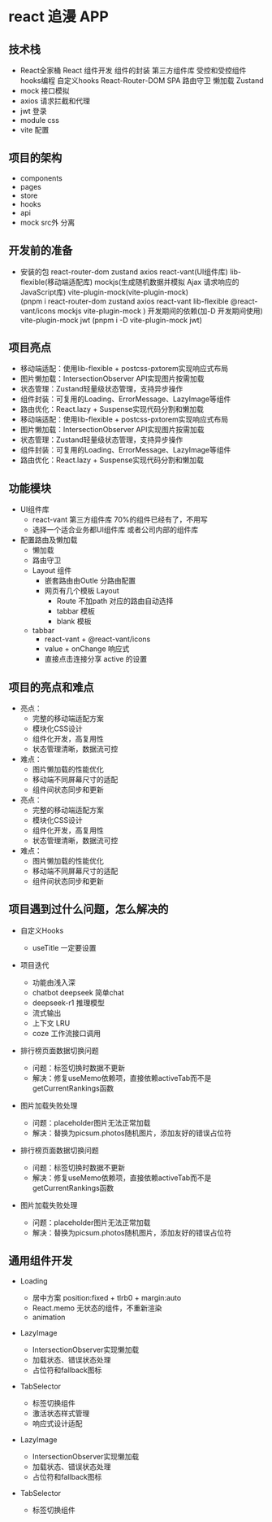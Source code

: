 # react  追漫 APP

## 技术栈
- React全家桶
   React 组件开发
   组件的封装
   第三方组件库
   受控和受控组件
   hooks编程  自定义hooks 
   React-Router-DOM
        SPA
        路由守卫
        懒加载
   Zustand
- mock 接口模拟
- axios 请求拦截和代理
- jwt 登录 
- module css
- vite 配置

## 项目的架构
- components
- pages
- store
- hooks
- api
- mock src外 分离

## 开发前的准备
- 安装的包
    react-router-dom  zustand axios
    react-vant(UI组件库) lib-flexible(移动端适配库)  mockjs(生成随机数据并模拟 Ajax 请求响应的JavaScript库)  vite-plugin-mock(vite-plugin-mock)      
    (pnpm i react-router-dom zustand axios react-vant lib-flexible @react-vant/icons mockjs vite-plugin-mock )
    开发期间的依赖(加-D 开发期间使用)
    vite-plugin-mock  jwt 
    (pnpm i -D vite-plugin-mock jwt)

## 项目亮点
- 移动端适配：使用lib-flexible + postcss-pxtorem实现响应式布局
- 图片懒加载：IntersectionObserver API实现图片按需加载
- 状态管理：Zustand轻量级状态管理，支持异步操作
- 组件封装：可复用的Loading、ErrorMessage、LazyImage等组件
- 路由优化：React.lazy + Suspense实现代码分割和懒加载
- 移动端适配：使用lib-flexible + postcss-pxtorem实现响应式布局
- 图片懒加载：IntersectionObserver API实现图片按需加载
- 状态管理：Zustand轻量级状态管理，支持异步操作
- 组件封装：可复用的Loading、ErrorMessage、LazyImage等组件
- 路由优化：React.lazy + Suspense实现代码分割和懒加载

## 功能模块
- UI组件库
    - react-vant  第三方组件库  70%的组件已经有了，不用写
    - 选择一个适合业务都UI组件库 或者公司内部的组件库
- 配置路由及懒加载
    - 懒加载
    - 路由守卫
    - Layout 组件
        - 嵌套路由由Outle 分路由配置
        - 网页有几个模板 Layout
             - Route 不加path 对应的路由自动选择
             - tabbar 模板
             - blank 模板
    - tabbar
        - react-vant + @react-vant/icons
        - value + onChange 响应式
        - 直接点击连接分享 active 的设置

## 项目的亮点和难点
- 亮点：
  - 完整的移动端适配方案
  - 模块化CSS设计
  - 组件化开发，高复用性
  - 状态管理清晰，数据流可控
- 难点：
  - 图片懒加载的性能优化
  - 移动端不同屏幕尺寸的适配
  - 组件间状态同步和更新
- 亮点：
  - 完整的移动端适配方案
  - 模块化CSS设计
  - 组件化开发，高复用性
  - 状态管理清晰，数据流可控
- 难点：
  - 图片懒加载的性能优化
  - 移动端不同屏幕尺寸的适配
  - 组件间状态同步和更新

## 项目遇到过什么问题，怎么解决的
- 自定义Hooks
    - useTitle
    一定要设置

- 项目迭代
    - 功能由浅入深
    - chatbot deepseek 简单chat
    - deepseek-r1 推理模型
    - 流式输出
    - 上下文 LRU
    - coze 工作流接口调用

- 排行榜页面数据切换问题
  - 问题：标签切换时数据不更新
  - 解决：修复useMemo依赖项，直接依赖activeTab而不是getCurrentRankings函数

- 图片加载失败处理
  - 问题：placeholder图片无法正常加载
  - 解决：替换为picsum.photos随机图片，添加友好的错误占位符 

- 排行榜页面数据切换问题
  - 问题：标签切换时数据不更新
  - 解决：修复useMemo依赖项，直接依赖activeTab而不是getCurrentRankings函数

- 图片加载失败处理
  - 问题：placeholder图片无法正常加载
  - 解决：替换为picsum.photos随机图片，添加友好的错误占位符

## 通用组件开发
- Loading
    - 居中方案
        position:fixed + tlrb0 + margin:auto
   - React.memo  无状态的组件，不重新渲染
   - animation

- LazyImage
  - IntersectionObserver实现懒加载
  - 加载状态、错误状态处理
  - 占位符和fallback图标

- TabSelector
  - 标签切换组件
  - 激活状态样式管理
  - 响应式设计适配

- LazyImage
  - IntersectionObserver实现懒加载
  - 加载状态、错误状态处理
  - 占位符和fallback图标

- TabSelector
  - 标签切换组件
